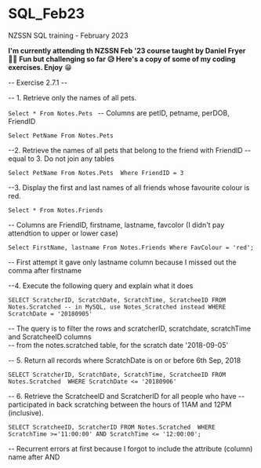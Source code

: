 # SQL_Feb23
NZSSN SQL training - February 2023

**I'm currently attending th NZSSN Feb '23 course taught by Daniel Fryer** 👩‍🎓
__Fun but challenging so far 😥
Here's a copy of some of my coding exercises. Enjoy__ 😁

-- Exercise 2.7.1 --

-- 1. Retrieve only the names of all pets.

`Select *
From Notes.Pets
`
-- Columns are petID, petname, perDOB, FriendID

`Select PetName
From Notes.Pets
`

--2. Retrieve the names of all pets that belong to the friend with FriendID
--equal to 3. Do not join any tables

`Select PetName
From Notes.Pets 
Where FriendID = 3
`

--3. Display the first and last names of all friends whose favourite colour is red.

`Select *
From Notes.Friends
`

-- Columns are FriendID, firstname, lastname, favcolor (I didn't pay attendtion to upper or lower case)


`Select FirstName, lastname
From Notes.Friends
Where FavColour = 'red';
`

-- First attempt it gave only lastname column because I missed out the comma after firstname

--4. Execute the following query and explain what it does
  
`SELECT ScratcherID, ScratchDate, ScratchTime, ScratcheeID
FROM Notes.Scratched -- in MySQL, use Notes_Scratched instead
WHERE ScratchDate = '20180905'
`

-- The query is to filter the rows and scratcherID, scratchdate, scratchTime and ScratcheeID columns  
-- from the notes.scratched table, for the scratch date '2018-09-05'

-- 5. Return all records where ScratchDate is on or before 6th Sep, 2018

`SELECT ScratcherID, ScratchDate, ScratchTime, ScratcheeID
FROM Notes.Scratched 
WHERE ScratchDate <= '20180906'
`

-- 6. Retrieve the ScratcheeID and ScratcherID for all people who have
-- participated in back scratching between the hours of 11AM and 12PM (inclusive).

`SELECT ScratcheeID, ScratcherID
FROM Notes.Scratched 
WHERE ScratchTime >='11:00:00' AND ScratchTime <= '12:00:00';
`

-- Recurrent errors at first because I forgot to include the attribute (column) name after AND 



